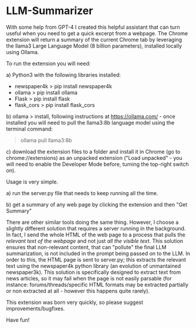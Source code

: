 # LLM-Summarizer
With some help from GPT-4 I created this helpful assistant that can turn useful when you need to get a quick excerpt from a webpage.
The Chrome extension will return a summary of the current Chrome tab by leveraging the llama3 Large Language Model (8 billion parameters), installed locally using Ollama.

To run the extension you will need:

a) Python3 with the following libraries installed:
- newspaper4k > pip install newspaper4k
- ollama > pip install ollama
- Flask > pip install flask
- flask_cors > pip install flask_cors

b) ollama > install, following instructions at https://ollama.com/ - once installed you will need to pull the llama3:8b language model using the terminal command: 

> ollama pull llama3:8b 

c) download the extension files to a folder and install it in Chrome (go to chrome://extensions) as an unpacked extension ("Load unpacked" - you will need to enable the Developer Mode before, turning the top-right switch on).

Usage is very simple.

a) run the server.py file that needs to keep running all the time.

b) get a summary of any web page by clicking the extension and then "Get Summary"

There are other similar tools doing the same thing. However, I choose a slightly different solution that requires a server running in the background.
In fact, I send the whole HTML of the web page to a process that pulls the *relevant text of the webpage* and not just *all the visible text*. 
This solution ensures that non-relevant content, that can "pollute" the final LLM summarization, is not included in the prompt being passed on to the LLM. 
In order to this, the HTML page is sent to server.py; this extracts the relevant text using the newspaper4k python library (an evolution of unmantained newspaper3k).
This solution is specifically designed to extract text from news articles, so it may fail when the page is not easily parsable (for instance: forums/threads/specific HTML formats may be extracted partially or non extracted at all - however this happens quite rarely).

This extension was born very quickly, so please suggest improvements/bugfixes.

Have fun!
